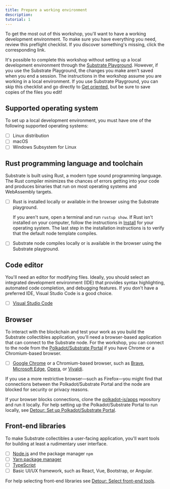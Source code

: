 ```yaml
---
title: Prepare a working environment
description:
tutorial: 1
---
```


To get the most out of this workshop, you'll want to have a working development environment.
To make sure you have everything you need, review this preflight checklist.
If you discover something's missing, click the corresponding link.

It's possible to complete this workshop without setting up a local development environment through the [Substrate Playground](https://substrate.io/developers/playground/).
However, if you use the Substrate Playground, the changes you make aren't saved when you end a session.
The instructions in the workshop assume you are working in a local environment. 
If you use Substrate Playground, you can skip this checklist and go directly to [Get oriented](/02-orientation/), but be sure to save copies of the files you edit!

## Supported operating system

To set up a local development environment, you must have one of the following supported operating systems:

- [ ] Linux distribution
- [ ] macOS
- [ ] Windows Subsystem for Linux
  
## Rust programming language and toolchain

Substrate is built using Rust, a modern type sound programming language.
The Rust compiler minimizes the chances of errors getting into your code and produces binaries that run on most operating systems and WebAssembly targets. 

- [ ] Rust is installed locally or available in the browser using the Substrate playground.
  
  If you aren't sure, open a terminal and run `rustup show`.
  If Rust isn't installed on your computer, follow the instructions in [Install](https://docs.substrate.io/install) for your operating system.
  The last step in the installation instructions is to verify that the default node template compiles.
<!--If you're using the Substrate playground, open a terminal and run `rustup show`.-->

-[ ] Substrate node compiles locally or is available in the browser using the Substrate playground.
<!-- Click **Start** to start the Substrate node in the terminal. -->
<!-- If you're using the Substrate playground, the node starts automatically after logging in -->
<!-- Maybe there’s a check and a “Yep, you’re set to go” notification -->

## Code editor

You'll need an editor for modifying files.
Ideally, you should select an integrated development environment (IDE) that provides syntax highlighting, automated code completion, and debugging features.
If you don't have a preferred IDE, Visual Studio Code is a good choice.

- [ ] [Visual Studio Code](https://code.visualstudio.com/download)

<!--Other common code editors include the following:

- [Sublime Text](https://www.sublimetext.com/)
- [Vim](https://www.vim.org/)
- [Atom](https://atom.io/) 
-->

## Browser

To interact with the blockchain and test your work as you build the Substrate collectibles application, you'll need a browser-based application that can connect to the Substrate node.
For the workshop, you can connect to the node from the [Polkadot/Substrate Portal](https://polkadot.js.org/apps/) if you have Chrome or a Chromium-based browser.

- [ ] [Google Chrome](https://www.google.com/chrome/) or a Chromium-based browser, such as [Brave](https://brave.com/download/), [Microsoft Edge](https://www.microsoft.com/en-us/edge), [Opera](https://www.opera.com/download), or [Vivaldi](https://vivaldi.com/download/).

If you use a more restrictive browser—such as Firefox—you might find that connections between the Polkadot/Substrate Portal and the node are blocked for security or privacy reasons.

If your browser blocks connections, clone the [polkadot-js/apps](https://github.com/polkadot-js/apps) repository and run it locally.
For help setting up the Polkadot/Substrate Portal to run locally, see [Detour: Set up Polkadot/Substrate Portal](/detours/set-up-app-locally/).

## Front-end libraries

To make Substrate collectibles a user-facing application, you'll want tools for building at least a rudimentary user interface.

- [ ] [Node.js](https://nodejs.org/en/download/) and the package manager `npm`
- [ ] [Yarn package manager](https://yarnpkg.com/)
- [ ] [TypeScript](https://www.typescriptlang.org/) 
- [ ] Basic UI/UX framework, such as React, Vue, Bootstrap, or Angular.

For help selecting front-end libraries see [Detour: Select front-end tools](/detours/select-ui-tools/).
